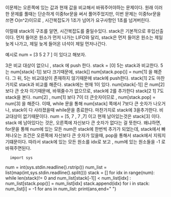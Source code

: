 이문제는 오른쪽에 있는 값과 현재 값을 비교해서 바꿔주어야하는 문제이다. 
원래 이러한 문제를 풀때는 단순하게 이중for문을 써서 풀어주었지만, 이번 문제는 이중for문을 쓰면 O(n^2)이므로 , 시간복잡도가
1조가 넘어가 요구사항인 1초를 넘겨버린다. 

이럴떄 stack의 구조를 알면, 시간복잡도를 줄일수있다. 
stack은 기본적으로 후입선출이다. 먼저 들어온 원소가 먼저 나가는 LIFO와 달리, stack은 먼저 들어온 원소는 제일 늦게 나가고, 제일 늦게 들어온 녀석이 제일 먼저나간다. 

예시로 num  = [3 5 2 7 ] 이 있다고 해보자. 

3은 비교 대상이 없으니 , stack 에 push 한다. stack = [0] 
5는 stack과 비교한다. 5는 num[stack[-1]] 보다 크기때문에, stack[]
num[stack.pop()] = num[1] 을 해준다. 그 뒤, 5는 비교대상이 존재하지 않기때문에 stack에 push한다. stack[1] 
2도 마찬가지로 stack과 비교를 해준다. stack에는 현재 1이 있다. num[stack[-1]] 은 num[2] 보다 큰 숫자 이기때문에, 바꿔줄수가 없으므로, stack에 2를 추가한다 stack[2 1] 
7도 stack을 본다. num[2] , num[1] 보다 7이 더 큰숫자이므로 , num[stack.pop] = num[3] 을 해준다. 이때, while 문을 통해 num[stack] 쪽에서 7보다 큰 숫자가 나오거나, stack이 다 사라졌을때 while문을 종료한다. 
마찬가지로 stack에 3을추가한다. 비교대상이 없기때문이다. 
num = [5, 7 , 7 ,7] 이고 현재 남아있는것은 stack[3] 이다. 
stack 에 남아있다는 것은, 오른쪽에 자신보다 큰 숫자가 없다는 걸 뜻한다. 왜냐하면, for문을 통해 num에 있는 모든 num은 stack에 한번씩 추가가 되었는데, stack에서 빠져나오는 조건은 오른쪽에 자신보다 큰 숫자가 있을때, pop을 통해서 
stack에서 지워지기떄문이다. 따라서 stack에 있는 모든 원소를 idx로 보고 , num에 있는 원소들을 -1 로 바꿔주면된다. 

      import sys
  
  num = int(sys.stdin.readline().rstrip())
  num_list = list(map(int,sys.stdin.readline().split()))
  stack = []
  for idx in range(num):
      while len(stack)!= 0 and num_list[stack[-1]] < num_list[idx] :
          num_list[stack.pop()] = num_list[idx]
      stack.append(idx)
  for i in stack:
      num_list[i] = -1
  for ans in num_list:
      print(ans,end=" ")

